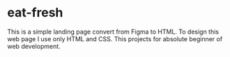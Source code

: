 # eat-fresh

This is a simple landing page convert from Figma to HTML. To design this web page I use only HTML and CSS. This projects for absolute beginner of web development.
